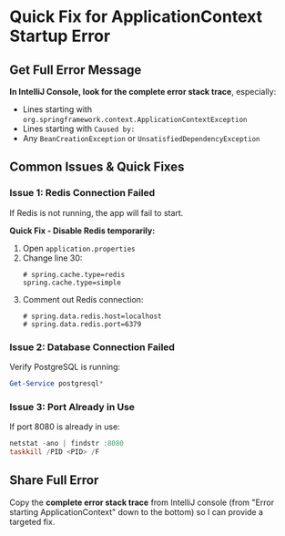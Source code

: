 # Quick Fix for ApplicationContext Startup Error

## Get Full Error Message

**In IntelliJ Console, look for the complete error stack trace**, especially:
- Lines starting with `org.springframework.context.ApplicationContextException`
- Lines starting with `Caused by:`
- Any `BeanCreationException` or `UnsatisfiedDependencyException`

## Common Issues & Quick Fixes

### Issue 1: Redis Connection Failed
If Redis is not running, the app will fail to start.

**Quick Fix - Disable Redis temporarily:**
1. Open `application.properties`
2. Change line 30:
   ```properties
   # spring.cache.type=redis
   spring.cache.type=simple
   ```
3. Comment out Redis connection:
   ```properties
   # spring.data.redis.host=localhost
   # spring.data.redis.port=6379
   ```

### Issue 2: Database Connection Failed
Verify PostgreSQL is running:
```powershell
Get-Service postgresql*
```

### Issue 3: Port Already in Use
If port 8080 is already in use:
```powershell
netstat -ano | findstr :8080
taskkill /PID <PID> /F
```

## Share Full Error

Copy the **complete error stack trace** from IntelliJ console (from "Error starting ApplicationContext" down to the bottom) so I can provide a targeted fix.

